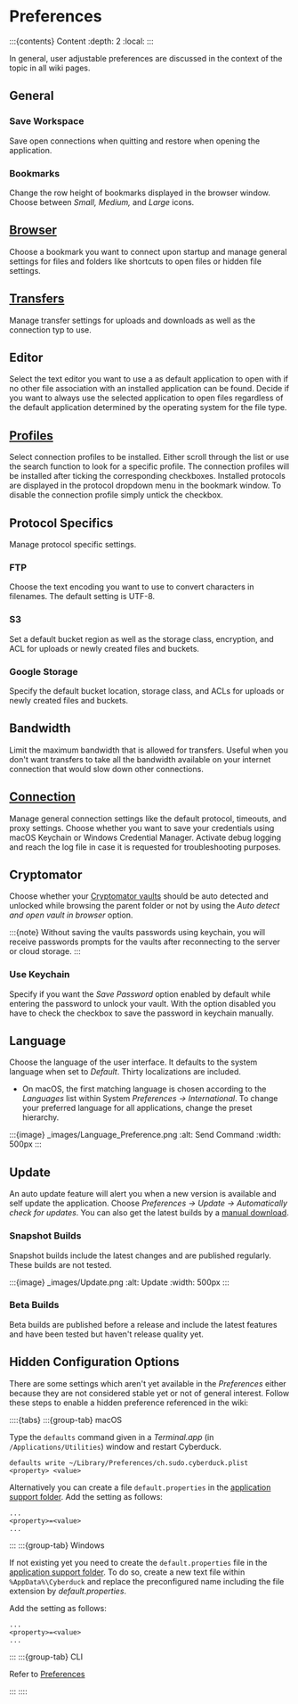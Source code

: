 Preferences
====

:::{contents} Content
:depth: 2
:local:
:::
 
In general, user adjustable preferences are discussed in the context of the topic in all wiki pages.

## General

### Save Workspace

Save open connections when quitting and restore when opening the application.

### Bookmarks

Change the row height of bookmarks displayed in the browser window. Choose between *Small, Medium,* and *Large* icons.

## [Browser](browser.md)

Choose a bookmark you want to connect upon startup and manage general settings for files and folders like shortcuts to open files or hidden file settings.

## [Transfers](transfer.md)

Manage transfer settings for uploads and downloads as well as the connection typ to use.

## Editor

Select the text editor you want to use a as default application to open with if no other file association with an installed application can be found. Decide if you want to always use the selected application to open files regardless of the default application determined by the operating system for the file type.

## [Profiles](../protocols/profiles/index.md)

Select connection profiles to be installed. Either scroll through the list or use the search function to look for a specific profile. The connection profiles will be installed after ticking the corresponding checkboxes. Installed protocols are displayed in the protocol dropdown menu in the bookmark window. To disable the connection profile simply untick the checkbox. 

## Protocol Specifics

Manage protocol specific settings.

### FTP

Choose the text encoding you want to use to convert characters in filenames. The default setting is UTF-8.

### S3

Set a default bucket region as well as the storage class, encryption, and ACL for uploads or newly created files and buckets.

### Google Storage

Specify the default bucket location, storage class, and ACLs for uploads or newly created files and buckets.

## Bandwidth

Limit the maximum bandwidth that is allowed for transfers. Useful when you don't want transfers to take all the bandwidth available on your internet connection that would slow down other connections. 

## [Connection](connection.md#connection)

Manage general connection settings like the default protocol, timeouts, and proxy settings. Choose whether you want to save your credentials using macOS Keychain or Windows Credential Manager. Activate debug logging and reach the log file in case it is requested for troubleshooting purposes.

## Cryptomator

Choose whether your [Cryptomator vaults](../cryptomator/index.md) should be auto detected and unlocked while browsing the parent folder or not by using the *Auto detect and open vault in browser* option.

:::{note}
Without saving the vaults passwords using keychain, you will receive passwords prompts for the vaults after reconnecting to the server or cloud storage.
::: 

### Use Keychain

Specify if you want the *Save Password* option enabled by default while entering the password to unlock your vault. With the option disabled you have to check the checkbox to save the password in keychain manually. 

## Language

Choose the language of the user interface. It defaults to the system language when set to *Default*. Thirty localizations are included.

- On macOS, the first matching language is chosen according to the *Languages* list within System *Preferences → International*. To change your preferred language for all applications, change the preset hierarchy.

:::{image} _images/Language_Preference.png
:alt: Send Command
:width: 500px
:::

## Update

An auto update feature will alert you when a new version is available and self update the application. Choose *Preferences → Update → Automatically check for updates*. You can also get the latest builds by a [manual download](https://update.cyberduck.io/nightly/).

### Snapshot Builds

Snapshot builds include the latest changes and are published regularly. These builds are not tested.

:::{image} _images/Update.png
:alt: Update
:width: 500px
:::

### Beta Builds

Beta builds are published before a release and include the latest features and have been tested but haven't release quality yet.

## Hidden Configuration Options

There are some settings which aren't yet available in the *Preferences* either because they are not considered stable yet or not of general interest. Follow these steps to enable a hidden preference referenced in the wiki:

::::{tabs}
:::{group-tab} macOS

Type the `defaults` command given in a *Terminal.app* (in `/Applications/Utilities`) window and restart Cyberduck.

    defaults write ~/Library/Preferences/ch.sudo.cyberduck.plist <property> <value>

Alternatively you can create a file `default.properties` in the [application support folder](faq.md#preferences-and-application-support-files-location). Add the setting as follows:

`...`<br/>
`<property>=<value>`<br/>
`...`

:::
:::{group-tab} Windows

If not existing yet you need to create the `default.properties` file in the [application support folder](faq.md#preferences-and-application-support-files-location). To do so, create a new text file within `%AppData%\Cyberduck` and replace the preconfigured name including the file extension by *default.properties*.

Add the setting as follows:

`...`<br/>
`<property>=<value>`<br/>
`...`

:::
:::{group-tab} CLI

Refer to [Preferences](../cli/index.md#preferences)

:::
::::